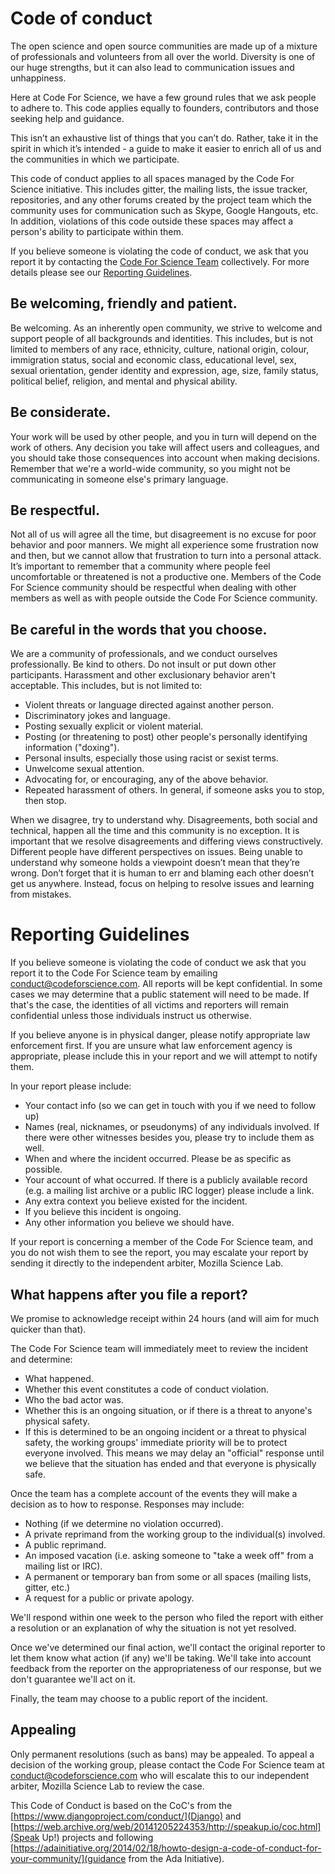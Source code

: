# Code of conduct

The open science and open source communities are made up of a mixture of professionals and volunteers from all over the world. Diversity is one of our huge strengths, but it can also lead to communication issues and unhappiness.

Here at Code For Science, we have a few ground rules that we ask people to adhere to. This code applies equally to founders, contributors and those seeking help and guidance.

This isn’t an exhaustive list of things that you can’t do. Rather, take it in the spirit in which it’s intended - a guide to make it easier to enrich all of us and the communities in which we participate.

This code of conduct applies to all spaces managed by the Code For Science initiative. This includes gitter, the mailing lists, the issue tracker, repositories, and any other forums created by the project team which the community uses for communication such as Skype, Google Hangouts, etc. In addition, violations of this code outside these spaces may affect a person's ability to participate within them.

If you believe someone is violating the code of conduct, we ask that you report it by contacting the [Code For Science Team](https://github.com/orgs/codeforscience/people) collectively. For more details please see our [Reporting Guidelines](#reporting).

## Be welcoming, friendly and patient.

Be welcoming. As an inherently open community, we strive to welcome and support people of all backgrounds and identities. This includes, but is not limited to members of any race, ethnicity, culture, national origin, colour, immigration status, social and economic class, educational level, sex, sexual orientation, gender identity and expression, age, size, family status, political belief, religion, and mental and physical ability.

## Be considerate.

Your work will be used by other people, and you in turn will depend on the work of others. Any decision you take will affect users and colleagues, and you should take those consequences into account when making decisions. Remember that we're a world-wide community, so you might not be communicating in someone else's primary language.

## Be respectful.

Not all of us will agree all the time, but disagreement is no excuse for poor behavior and poor manners. We might all experience some frustration now and then, but we cannot allow that frustration to turn into a personal attack. It’s important to remember that a community where people feel uncomfortable or threatened is not a productive one. Members of the Code For Science community should be respectful when dealing with other members as well as with people outside the Code For Science community.

## Be careful in the words that you choose.

We are a community of professionals, and we conduct ourselves professionally. Be kind to others. Do not insult or put down other participants. Harassment and other exclusionary behavior aren't acceptable. This includes, but is not limited to:
   * Violent threats or language directed against another person.
   * Discriminatory jokes and language.
   * Posting sexually explicit or violent material.
   * Posting (or threatening to post) other people's personally identifying information ("doxing").
   * Personal insults, especially those using racist or sexist terms.
   * Unwelcome sexual attention.
   * Advocating for, or encouraging, any of the above behavior.
   * Repeated harassment of others. In general, if someone asks you to stop, then stop.

When we disagree, try to understand why. Disagreements, both social and technical, happen all the time and this community is no exception. It is important that we resolve disagreements and differing views constructively. Different people have different perspectives on issues. Being unable to understand why someone holds a viewpoint doesn’t mean that they’re wrong. Don’t forget that it is human to err and blaming each other doesn’t get us anywhere. Instead, focus on helping to resolve issues and learning from mistakes.

# <a name="reporting">Reporting Guidelines</a>

If you believe someone is violating the code of conduct we ask that you report it to the Code For Science team by emailing conduct@codeforscience.com. All reports will be kept confidential. In some cases we may determine that a public statement will need to be made. If that's the case, the identities of all victims and reporters will remain confidential unless those individuals instruct us otherwise.

If you believe anyone is in physical danger, please notify appropriate law enforcement first. If you are unsure what law enforcement agency is appropriate, please include this in your report and we will attempt to notify them.

In your report please include:

* Your contact info (so we can get in touch with you if we need to follow up)
* Names (real, nicknames, or pseudonyms) of any individuals involved. If there were other witnesses besides you, please try to include them as well.
* When and where the incident occurred. Please be as specific as possible.
* Your account of what occurred. If there is a publicly available record (e.g. a mailing list archive or a public IRC logger) please include a link.
* Any extra context you believe existed for the incident.
* If you believe this incident is ongoing.
* Any other information you believe we should have.

If your report is concerning a member of the Code For Science team, and you do not wish them to see the report, you may escalate your report by sending it directly to the independent arbiter, Mozilla Science Lab.

## What happens after you file a report?

We promise to acknowledge receipt within 24 hours (and will aim for much quicker than that).

The Code For Science team will immediately meet to review the incident and determine:

* What happened.
* Whether this event constitutes a code of conduct violation.
* Who the bad actor was.
* Whether this is an ongoing situation, or if there is a threat to anyone's physical safety.
* If this is determined to be an ongoing incident or a threat to physical safety, the working groups' immediate priority will be to protect everyone involved. This means we may delay an "official" response until we believe that the situation has ended and that everyone is physically safe.

Once the team has a complete account of the events they will make a decision as to how to response. Responses may include:

* Nothing (if we determine no violation occurred).
* A private reprimand from the working group to the individual(s) involved.
* A public reprimand.
* An imposed vacation (i.e. asking someone to "take a week off" from a mailing list or IRC).
* A permanent or temporary ban from some or all spaces (mailing lists, gitter, etc.)
* A request for a public or private apology.

We'll respond within one week to the person who filed the report with either a resolution or an explanation of why the situation is not yet resolved.

Once we've determined our final action, we'll contact the original reporter to let them know what action (if any) we'll be taking. We'll take into account feedback from the reporter on the appropriateness of our response, but we don't guarantee we'll act on it.

Finally, the team may choose to a public report of the incident.

## Appealing

Only permanent resolutions (such as bans) may be appealed. To appeal a decision of the working group, please contact the Code For Science team at conduct@codeforscience.com who will escalate this to our independent arbiter, Mozilla Science Lab to review the case.


This Code of Conduct is based on the CoC's from the [https://www.djangoproject.com/conduct/](Django) and [https://web.archive.org/web/20141205224353/http://speakup.io/coc.html](Speak Up!) projects and following [https://adainitiative.org/2014/02/18/howto-design-a-code-of-conduct-for-your-community/](guidance from the Ada Initiative).
